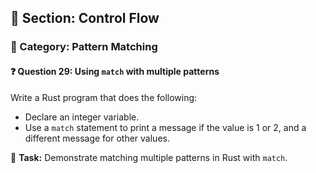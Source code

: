 ## 📘 Section: Control Flow  
### 🔹 Category: Pattern Matching  
#### ❓ Question 29: Using `match` with multiple patterns

Write a Rust program that does the following:

- Declare an integer variable.
- Use a `match` statement to print a message if the value is 1 or 2, and a different message for other values.

🔧 **Task:** Demonstrate matching multiple patterns in Rust with `match`.
